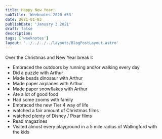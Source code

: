 ```yaml
---
title: Happy New Year!
subTitle: 'Weeknotes 2020 #53'
date: 2021-01-03
publishDate: 'January 3 2021'
draft: false
description:
tags: ['weeknotes']
layout: '../../../../layouts/BlogPostLayout.astro'
---
```


Over the Christmas and New Year break I:

- Embraced the outdoors by running and/or walking every day
- Did a puzzle with Arthur
- Made beads dinosaur with Arthur
- Made paper airplanes with Arthur
- Made paper snowflakes with Arthur
- Ate a lot of good food
- Had some zooms with family
- Embraced the new Tier 4 way of life
- watched a fair amount of Christmas films
- watched plenty of Disney / Pixar films
- Read magazines
- Visited almost every playground in a 5 mile radius of Wallingford with the kids
